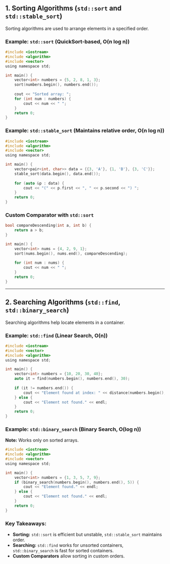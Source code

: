 ## 1. Sorting Algorithms (`std::sort` and `std::stable_sort`)
Sorting algorithms are used to arrange elements in a specified order.

### Example: `std::sort` (QuickSort-based, O(n log n))
```c
#include <iostream>
#include <algorithm>
#include <vector>
using namespace std;

int main() {
    vector<int> numbers = {5, 2, 8, 1, 3};
    sort(numbers.begin(), numbers.end());
    
    cout << "Sorted array: ";
    for (int num : numbers) {
        cout << num << " ";
    }
    return 0;
}
```

### Example: `std::stable_sort` (Maintains relative order, O(n log n))
```c
#include <iostream>
#include <algorithm>
#include <vector>
using namespace std;

int main() {
    vector<pair<int, char>> data = {{3, 'A'}, {1, 'B'}, {3, 'C'}};
    stable_sort(data.begin(), data.end());
    
    for (auto &p : data) {
        cout << "(" << p.first << ", " << p.second << ") ";
    }
    return 0;
}
```

### Custom Comparator with `std::sort`
```c
bool compareDescending(int a, int b) {
    return a > b;
}

int main() {
    vector<int> nums = {4, 2, 9, 1};
    sort(nums.begin(), nums.end(), compareDescending);
    
    for (int num : nums) {
        cout << num << " ";
    }
    return 0;
}
```

---

## 2. Searching Algorithms (`std::find`, `std::binary_search`)
Searching algorithms help locate elements in a container.

### Example: `std::find` (Linear Search, O(n))
```c
#include <iostream>
#include <vector>
#include <algorithm>
using namespace std;

int main() {
    vector<int> numbers = {10, 20, 30, 40};
    auto it = find(numbers.begin(), numbers.end(), 30);
    
    if (it != numbers.end()) {
        cout << "Element found at index: " << distance(numbers.begin(), it) << endl;
    } else {
        cout << "Element not found." << endl;
    }
    return 0;
}
```

### Example: `std::binary_search` (Binary Search, O(log n))
**Note:** Works only on sorted arrays.
```c
#include <iostream>
#include <algorithm>
#include <vector>
using namespace std;

int main() {
    vector<int> numbers = {1, 3, 5, 7, 9};
    if (binary_search(numbers.begin(), numbers.end(), 5)) {
        cout << "Element found." << endl;
    } else {
        cout << "Element not found." << endl;
    }
    return 0;
}
```

### Key Takeaways:
- **Sorting:** `std::sort` is efficient but unstable, `std::stable_sort` maintains order.
- **Searching:** `std::find` works for unsorted containers, `std::binary_search` is fast for sorted containers.
- **Custom Comparators** allow sorting in custom orders.

